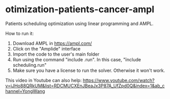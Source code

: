 # otimization-patients-cancer-ampl

Patients scheduling optimization using linear programming and AMPL.

How to run it: 
1) Download AMPL in https://ampl.com/
2) Click on the "Amplide" interface
3) Import the code to the user's main folder
4) Run using the command "include <name of the file>.run". In this case, "ïnclude scheduling.run"
2) Make sure you have a license to run the solver. Otherwise it won't work.

This video in Youtube can also help: https://www.youtube.com/watch?v=jJHo88QRkUM&list=RDCMUCXEnJBeaJx3P87A_UfZpd0Q&index=1&ab_channel=YongWang
